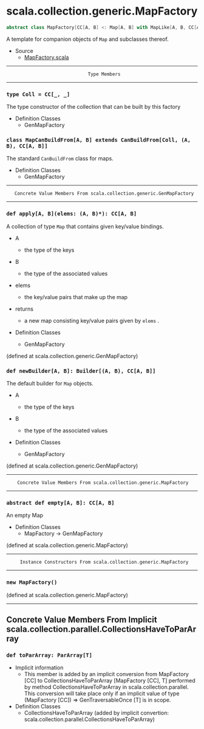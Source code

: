 
#                     scala.collection.generic.MapFactory                     #

```scala
abstract class MapFactory[CC[A, B] <: Map[A, B] with MapLike[A, B, CC[A, B]]] extends GenMapFactory[CC]
```

A template for companion objects of `Map` and subclasses thereof.

* Source
  * [MapFactory.scala](https://github.com/scala/scala/tree/6d09a1ba5f/src/library/scala/collection/generic/MapFactory.scala#L1)


--------------------------------------------------------------------------------
                                  Type Members
--------------------------------------------------------------------------------


### `type Coll = CC[_, _]`                                                   ###

The type constructor of the collection that can be built by this factory

* Definition Classes
  * GenMapFactory


### `class MapCanBuildFrom[A, B] extends CanBuildFrom[Coll, (A, B), CC[A, B]]` ###

The standard `CanBuildFrom` class for maps.

* Definition Classes
  * GenMapFactory


--------------------------------------------------------------------------------
       Concrete Value Members From scala.collection.generic.GenMapFactory
--------------------------------------------------------------------------------


### `def apply[A, B](elems: (A, B)*): CC[A, B]`                              ###

A collection of type `Map` that contains given key/value bindings.

* A
  * the type of the keys
* B
  * the type of the associated values
* elems
  * the key/value pairs that make up the map
* returns
  * a new map consisting key/value pairs given by `elems` .

* Definition Classes
  * GenMapFactory

(defined at scala.collection.generic.GenMapFactory)


### `def newBuilder[A, B]: Builder[(A, B), CC[A, B]]`                        ###

The default builder for `Map` objects.

* A
  * the type of the keys
* B
  * the type of the associated values

* Definition Classes
  * GenMapFactory

(defined at scala.collection.generic.GenMapFactory)


--------------------------------------------------------------------------------
        Concrete Value Members From scala.collection.generic.MapFactory
--------------------------------------------------------------------------------


### `abstract def empty[A, B]: CC[A, B]`                                     ###

An empty Map

* Definition Classes
  * MapFactory → GenMapFactory

(defined at scala.collection.generic.MapFactory)


--------------------------------------------------------------------------------
         Instance Constructors From scala.collection.generic.MapFactory
--------------------------------------------------------------------------------


### `new MapFactory()`                                                       ###

(defined at scala.collection.generic.MapFactory)


--------------------------------------------------------------------------------
Concrete Value Members From Implicit scala.collection.parallel.CollectionsHaveToParArray
--------------------------------------------------------------------------------


### `def toParArray: ParArray[T]`                                            ###

* Implicit information
  * This member is added by an implicit conversion from MapFactory [CC] to
    CollectionsHaveToParArray [MapFactory [CC], T] performed by method
    CollectionsHaveToParArray in scala.collection.parallel. This conversion will
    take place only if an implicit value of type (MapFactory [CC]) ⇒
    GenTraversableOnce [T] is in scope.
* Definition Classes
  * CollectionsHaveToParArray
(added by implicit convertion: scala.collection.parallel.CollectionsHaveToParArray)
